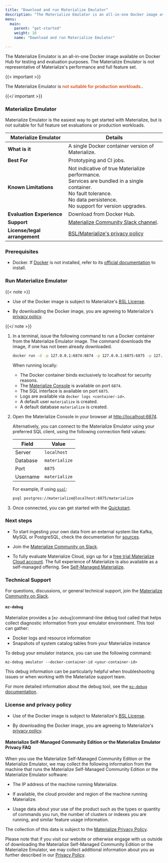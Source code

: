 ```yaml
---
title: "Download and run Materialize Emulator"
description: "The Materialize Emulator is an all-in-one Docker image available on Docker Hub, offering the fastest way to get hands-on experience with Materialize in a local environment."
menu:
  main:
    parent: "get-started"
    weight: 16
    name: "Download and run Materialize Emulator"

---
```


The Materialize Emulator is an all-in-one Docker image available on Docker Hub
for testing and evaluation purposes. The Materialize Emulator is not
representative of Materialize's performance and full feature set.

{{< important >}}

The Materialize Emulator is <redb> not suitable for production workloads.</redb>.

{{</ important >}}

### Materialize Emulator

Materialize Emulator is the easiest way to get started with Materialize, but is
not suitable for full feature set evaluations or production workloads.

| Materialize Emulator              | Details    |
|-----------------------------------|------------|
| **What is it**                    | A single Docker container version of Materialize. |
| **Best For**                       | Prototyping and CI jobs. |
| **Known Limitations**     | Not indicative of true Materialize performance. <br>Services are bundled in a single container. <br>No fault tolerance. <br>No data persistence. <br>No support for version upgrades. |
| **Evaluation Experience**          | Download from Docker Hub. |
| **Support**                        | [Materialize Community Slack channel](https://materialize.com/s/chat).|
| **License/legal arrangement**      | [BSL/Materialize's privacy policy](#license-and-privacy-policy) |

### Prerequisites

- Docker. If [Docker](https://www.docker.com/) is not installed, refer to its
[official documentation](https://docs.docker.com/get-docker/) to install.

### Run Materialize Emulator

{{< note >}}

- Use of the Docker image is subject to Materialize's [BSL License](https://github.com/MaterializeInc/materialize/blob/main/LICENSE).

- By downloading the Docker image, you are agreeing to Materialize's [privacy policy](https://materialize.com/privacy-policy/).

{{</ note >}}

1. In a terminal, issue the following command to run a Docker container from the
   Materialize Emulator image. The command downloads the image, if one has not
   been already downloaded.

   ```sh
   docker run -d -p 127.0.0.1:6874:6874 -p 127.0.0.1:6875:6875 -p 127.0.0.1:6876:6876 materialize/materialized:{{< version >}}
   ```

   When running locally:

   - The Docker container binds exclusively to localhost for security reasons.
   - The [Materialize Console](/console/) is available on port `6874`.
   - The SQL interface is available on port `6875`.
   - Logs are available via `docker logs <container-id>`.
   - A default user `materialize` is created.
   - A default database `materialize` is created.

1. <a name="materialize-emulator-connect-client"></a>

   Open the Materialize Console in your browser at [http://localhost:6874](http://localhost:6874).

   Alternatively, you can connect to the Materialize Emulator using your
   preferred SQL client, using the following connection field values:

   | Field    | Value         |
   |----------|---------------|
   | Server   | `localhost`   |
   | Database | `materialize` |
   | Port     | `6875`        |
   | Username | `materialize` |

   For example, if using [`psql`](/integrations/sql-clients/#psql):

   ```sh
   psql postgres://materialize@localhost:6875/materialize
   ```

1. Once connected, you can get started with the
   [Quickstart](/get-started/quickstart).

### Next steps

- To start ingesting your own data from an external system like Kafka, MySQL or
  PostgreSQL, check the documentation for [sources](/sql/create-source/).

- Join the [Materialize Community on Slack](https://materialize.com/s/chat).

- To fully evaluate Materialize Cloud, sign up for a [free trial Materialize
  Cloud
  account](https://materialize.com/register/?utm_campaign=General&utm_source=documentation).
  The full experience of Materialize is also available as a self-managed
  offering. See [Self-Managed Materialize].

[Self-Managed Materialize]: https://materialize.com/docs/self-managed/v25.2/

### Technical Support

For questions, discussions, or general technical support, join the [Materialize
Community on Slack](https://materialize.com/s/chat).

#### `mz-debug`

Materialize provides a [`mz-debug`]command-line debug tool called  that helps collect diagnostic information from your emulator environment. This tool can gather:
- Docker logs and resource information
- Snapshots of system catalog tables from your Materialize instance

To debug your emulator instance, you can use the following command:

```console
mz-debug emulator --docker-container-id <your-container-id>
```

This debug information can be particularly helpful when troubleshooting issues or when working with the Materialize support team.

For more detailed information about the debug tool, see the [`mz-debug` documentation](/integrations/mz-debug/).


### License and privacy policy

- Use of the Docker image is subject to Materialize's [BSL
  License](https://github.com/MaterializeInc/materialize/blob/main/LICENSE).

- By downloading the Docker image, you are agreeing to Materialize's
  [privacy policy](https://materialize.com/privacy-policy/).

#### Materialize Self-Managed Community Edition or the Materialize Emulator Privacy FAQ

When you use the Materialize Self-Managed Community Edition or the Materialize Emulator, we may collect the following information from the machine that runs the Materialize Self-Managed Community Edition or the Materialize Emulator software:

- The IP address of the machine running Materialize.

- If available, the cloud provider and region of the machine running
  Materialize.

- Usage data about your use of the product such as the types or quantity of
  commands you run, the number of clusters or indexes you are running, and
  similar feature usage information.

The collection of this data is subject to the [Materialize Privacy Policy](https://materialize.com/privacy-policy/).

Please note that if you visit our website or otherwise engage with us outside of
downloading the Materialize Self-Managed Community Edition or the Materialize
Emulator, we may collect additional information about you as further described
in our [Privacy Policy](https://materialize.com/privacy-policy/).

<style>
red { color: #d33902 }
redb { color: #d33902; font-weight: 500; }
</style>
